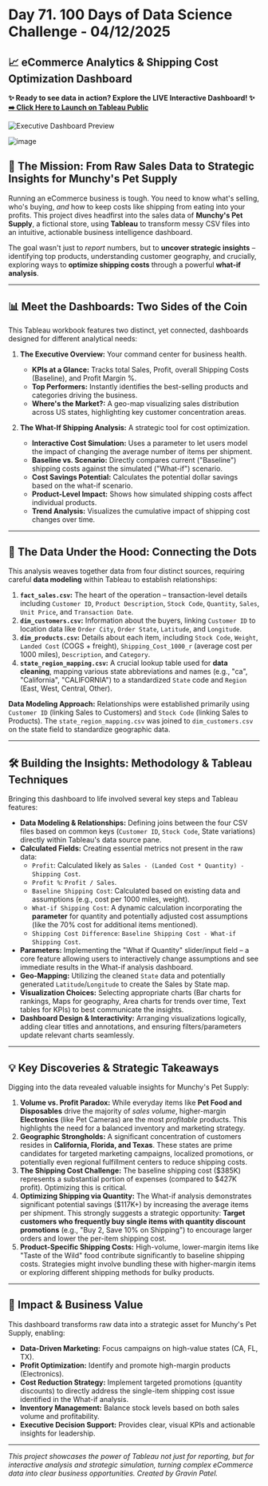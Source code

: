 # Day 71. 100 Days of Data Science Challenge - 04/12/2025

## 📈 eCommerce Analytics & Shipping Cost Optimization Dashboard

**✨ Ready to see data in action? Explore the LIVE Interactive Dashboard! ✨**
**[➡️ Click Here to Launch on Tableau Public](https://public.tableau.com/app/profile/vatsalparikh/viz/EcommerceDataAnalysisDashboard/What-ifAnalysis)**

![Executive Dashboard Preview](https://pplx-res.cloudinary.com/image/upload/v1744505516/user_uploads/ITgdeUFGdFUnqya/1.jpg)

![image](https://github.com/user-attachments/assets/5e6e4f38-0eb7-4031-96c5-c66af904bdc8)

## 🚀 The Mission: From Raw Sales Data to Strategic Insights for Munchy's Pet Supply

Running an eCommerce business is tough. You need to know what's selling, who's buying, *and* how to keep costs like shipping from eating into your profits. This project dives headfirst into the sales data of **Munchy's Pet Supply**, a fictional store, using **Tableau** to transform messy CSV files into an intuitive, actionable business intelligence dashboard.

The goal wasn't just to *report* numbers, but to **uncover strategic insights** – identifying top products, understanding customer geography, and crucially, exploring ways to **optimize shipping costs** through a powerful **what-if analysis**.

---

## 📊 Meet the Dashboards: Two Sides of the Coin

This Tableau workbook features two distinct, yet connected, dashboards designed for different analytical needs:

1.  **The Executive Overview:** Your command center for business health.
    *   **KPIs at a Glance:** Tracks total Sales, Profit, overall Shipping Costs (Baseline), and Profit Margin %.
    *   **Top Performers:** Instantly identifies the best-selling products and categories driving the business.
    *   **Where's the Market?:** A geo-map visualizing sales distribution across US states, highlighting key customer concentration areas.

2.  **The What-If Shipping Analysis:** A strategic tool for cost optimization.
    *   **Interactive Cost Simulation:** Uses a parameter to let users model the impact of changing the average number of items per shipment.
    *   **Baseline vs. Scenario:** Directly compares current ("Baseline") shipping costs against the simulated ("What-if") scenario.
    *   **Cost Savings Potential:** Calculates the potential dollar savings based on the what-if scenario.
    *   **Product-Level Impact:** Shows how simulated shipping costs affect individual products.
    *   **Trend Analysis:** Visualizes the cumulative impact of shipping cost changes over time.

---

## 💾 The Data Under the Hood: Connecting the Dots

This analysis weaves together data from four distinct sources, requiring careful **data modeling** within Tableau to establish relationships:

1.  **`fact_sales.csv`:** The heart of the operation – transaction-level details including `Customer ID`, `Product Description`, `Stock Code`, `Quantity`, `Sales`, `Unit Price`, and `Transaction Date`.
2.  **`dim_customers.csv`:** Information about the buyers, linking `Customer ID` to location data like `Order City`, `Order State`, `Latitude`, and `Longitude`.
3.  **`dim_products.csv`:** Details about each item, including `Stock Code`, `Weight`, `Landed Cost` (COGS + freight), `Shipping_Cost_1000_r` (average cost per 1000 miles), `Description`, and `Category`.
4.  **`state_region_mapping.csv`:** A crucial lookup table used for **data cleaning**, mapping various state abbreviations and names (e.g., "ca", "California", "CALIFORNIA") to a standardized `State` code and `Region` (East, West, Central, Other).

**Data Modeling Approach:** Relationships were established primarily using `Customer ID` (linking Sales to Customers) and `Stock Code` (linking Sales to Products). The `state_region_mapping.csv` was joined to `dim_customers.csv` on the state field to standardize geographic data.

---

## 🛠️ Building the Insights: Methodology & Tableau Techniques

Bringing this dashboard to life involved several key steps and Tableau features:

*   **Data Modeling & Relationships:** Defining joins between the four CSV files based on common keys (`Customer ID`, `Stock Code`, State variations) directly within Tableau's data source pane.
*   **Calculated Fields:** Creating essential metrics not present in the raw data:
    *   `Profit`: Calculated likely as `Sales - (Landed Cost * Quantity) - Shipping Cost`.
    *   `Profit %`: `Profit / Sales`.
    *   `Baseline Shipping Cost`: Calculated based on existing data and assumptions (e.g., cost per 1000 miles, weight).
    *   `What-if Shipping Cost`: A dynamic calculation incorporating the **parameter** for quantity and potentially adjusted cost assumptions (like the 70% cost for additional items mentioned).
    *   `Shipping Cost Difference`: `Baseline Shipping Cost - What-if Shipping Cost`.
*   **Parameters:** Implementing the "What if Quantity" slider/input field – a core feature allowing users to interactively change assumptions and see immediate results in the What-if analysis dashboard.
*   **Geo-Mapping:** Utilizing the cleaned `State` data and potentially generated `Latitude`/`Longitude` to create the Sales by State map.
*   **Visualization Choices:** Selecting appropriate charts (Bar charts for rankings, Maps for geography, Area charts for trends over time, Text tables for KPIs) to best communicate the insights.
*   **Dashboard Design & Interactivity:** Arranging visualizations logically, adding clear titles and annotations, and ensuring filters/parameters update relevant charts seamlessly.

---

## 💡 Key Discoveries & Strategic Takeaways

Digging into the data revealed valuable insights for Munchy's Pet Supply:

1.  **Volume vs. Profit Paradox:** While everyday items like **Pet Food and Disposables** drive the majority of *sales volume*, higher-margin **Electronics** (like Pet Cameras) are the most *profitable* products. This highlights the need for a balanced inventory and marketing strategy.
2.  **Geographic Strongholds:** A significant concentration of customers resides in **California, Florida, and Texas**. These states are prime candidates for targeted marketing campaigns, localized promotions, or potentially even regional fulfillment centers to reduce shipping costs.
3.  **The Shipping Cost Challenge:** The baseline shipping cost ($385K) represents a substantial portion of expenses (compared to $427K profit). Optimizing this is critical.
4.  **Optimizing Shipping via Quantity:** The What-if analysis demonstrates significant potential savings ($117K+) by increasing the average items per shipment. This strongly suggests a strategic opportunity: **Target customers who frequently buy single items with quantity discount promotions** (e.g., "Buy 2, Save 10% on Shipping") to encourage larger orders and lower the per-item shipping cost.
5.  **Product-Specific Shipping Costs:** High-volume, lower-margin items like "Taste of the Wild" food contribute significantly to baseline shipping costs. Strategies might involve bundling these with higher-margin items or exploring different shipping methods for bulky products.

---

## 🚀 Impact & Business Value

This dashboard transforms raw data into a strategic asset for Munchy's Pet Supply, enabling:

*   **Data-Driven Marketing:** Focus campaigns on high-value states (CA, FL, TX).
*   **Profit Optimization:** Identify and promote high-margin products (Electronics).
*   **Cost Reduction Strategy:** Implement targeted promotions (quantity discounts) to directly address the single-item shipping cost issue identified in the What-if analysis.
*   **Inventory Management:** Balance stock levels based on both sales volume and profitability.
*   **Executive Decision Support:** Provides clear, visual KPIs and actionable insights for leadership.

---

*This project showcases the power of Tableau not just for reporting, but for interactive analysis and strategic simulation, turning complex eCommerce data into clear business opportunities. Created by Gravin Patel.*

